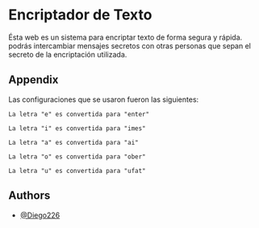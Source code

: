 
# Encriptador de Texto

Ésta web es un sistema para encriptar texto de forma segura y rápida.
podrás intercambiar mensajes secretos con otras personas que sepan el secreto de la encriptación utilizada.

## Appendix

Las configuraciones que se usaron fueron las siguientes:

``La letra "e" es convertida para "enter"``

``La letra "i" es convertida para "imes"``

``La letra "a" es convertida para "ai"``

``La letra "o" es convertida para "ober"``

``La letra "u" es convertida para "ufat"``



## Authors

- [@Diego226](https://github.com/Diego226)

